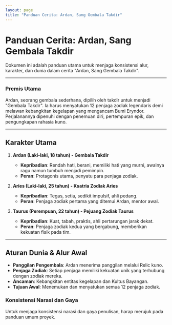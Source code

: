 ```yaml
---
layout: page
title: "Panduan Cerita: Ardan, Sang Gembala Takdir"
---
```

# Panduan Cerita: Ardan, Sang Gembala Takdir

Dokumen ini adalah panduan utama untuk menjaga konsistensi alur, karakter, dan dunia dalam cerita "Ardan, Sang Gembala Takdir".

---

### Premis Utama

Ardan, seorang gembala sederhana, dipilih oleh takdir untuk menjadi "Gembala Takdir". Ia harus menyatukan 12 penjaga zodiak legendaris demi melawan kebangkitan kegelapan yang mengancam Bumi Eryndor. Perjalanannya dipenuhi dengan penemuan diri, pertempuran epik, dan pengungkapan rahasia kuno.

---

## Karakter Utama

1.  **Ardan (Laki-laki, 18 tahun) - Gembala Takdir**
    *   **Kepribadian**: Rendah hati, berani, memiliki hati yang murni, awalnya ragu namun tumbuh menjadi pemimpin.
    *   **Peran**: Protagonis utama, penyatu para penjaga zodiak.

2.  **Aries (Laki-laki, 25 tahun) - Ksatria Zodiak Aries**
    *   **Kepribadian**: Tegas, setia, sedikit impulsif, ahli pedang.
    *   **Peran**: Penjaga zodiak pertama yang ditemui Ardan, mentor awal.

3.  **Taurus (Perempuan, 22 tahun) - Pejuang Zodiak Taurus**
    *   **Kepribadian**: Kuat, tabah, praktis, ahli pertarungan jarak dekat.
    *   **Peran**: Penjaga zodiak kedua yang bergabung, memberikan kekuatan fisik pada tim.

---

## Aturan Dunia & Alur Awal

*   **Panggilan Pengembala**: Ardan menerima panggilan melalui Relic kuno.
*   **Penjaga Zodiak**: Setiap penjaga memiliki kekuatan unik yang terhubung dengan zodiak mereka.
*   **Ancaman**: Kebangkitan entitas kegelapan dan Kultus Bayangan.
*   **Tujuan Awal**: Menemukan dan menyatukan semua 12 penjaga zodiak.

### Konsistensi Narasi dan Gaya

Untuk menjaga konsistensi narasi dan gaya penulisan, harap merujuk pada panduan umum proyek.
